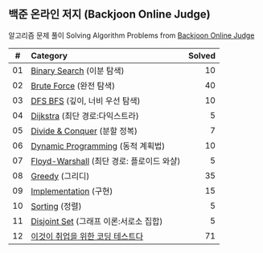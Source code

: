 ## 백준 온라인 저지 (Backjoon Online Judge)

알고리즘 문제 풀이 Solving Algorithm Problems from [Backjoon Online Judge](https://www.acmicpc.net/)

| #  |    Category    | Solved |
|:--:|:---------------|-------:|
| 01 | [Binary Search](https://github.com/wwdbsh/boj/tree/master/Binary%20Search) (이분 탐색) | 10 |
| 02 | [Brute Force](https://github.com/wwdbsh/boj/tree/master/Brute%20Force) (완전 탐색) | 40 |
| 03 | [DFS BFS](https://github.com/wwdbsh/boj/tree/master/DFS_BFS) (깊이, 너비 우선 탐색) | 10 |
| 04 | [Dijkstra](https://github.com/wwdbsh/boj/tree/master/Dijkstra) (최단 경로:다익스트라) | 5 |
| 05 | [Divide & Conquer](https://github.com/wwdbsh/boj/tree/master/Divide%20and%20Conquer) (분할 정복) | 7 |
| 06 | [Dynamic Programming](https://github.com/wwdbsh/boj/tree/master/Dynamic%20Programming) (동적 계획법) | 10 |
| 07 | [Floyd-Warshall](https://github.com/wwdbsh/boj/tree/master/Floyd-Warshall) (최단 경로: 플로이드 와샬) | 5 |
| 08 | [Greedy](https://github.com/wwdbsh/boj/tree/master/Greedy) (그리디) | 35 |
| 09 | [Implementation](https://github.com/wwdbsh/boj/tree/master/Implementation) (구현) | 15 |
| 10 | [Sorting](https://github.com/wwdbsh/boj/tree/master/Sorting) (정렬) | 5 |
| 11 | [Disjoint Set](https://github.com/wwdbsh/boj/tree/master/Disjoint-Set) (그래프 이론:서로소 집합) | 5 |
| 12 | [이것이 취업을 위한 코딩 테스트다](https://github.com/wwdbsh/boj/tree/master/Practice) | 71 |